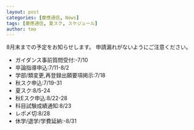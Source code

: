 ```yaml
---
layout: post
categories: [慶應通信, News]
tags: [慶應通信, 夏スク, スケジュール]
author: tmo
---
```

8月末までの予定をお知らせします。
申請漏れがないようにご注意ください。

* ガイダンス事前質問受付:-7/10
* 卒論指導申込:7/11-8/2
* 学部/類変更,再登録出願要項掲示:7/18
* 秋スク申込:7/19-31
* 夏スク:8/5-24
* 秋Eスク申込:8/22-28
* 科目試験成績通知:8/23
* レポ〆切:8/28
* 休学/退学/学費延納:-8/31